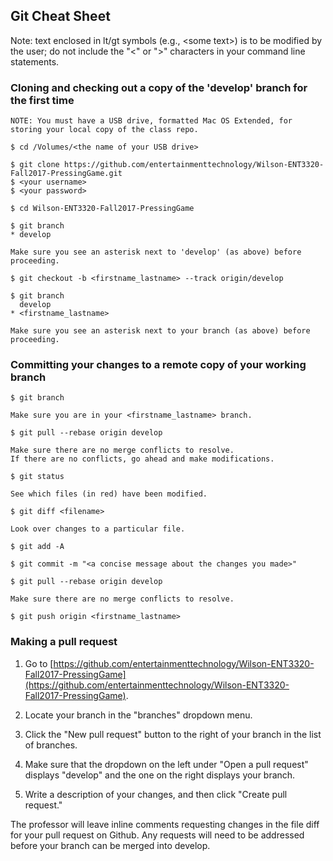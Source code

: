 ## Git Cheat Sheet
Note: text enclosed in lt/gt symbols (e.g., <some text\>) is to be modified by the user; do not include the "<" or "\>" characters in your command line statements.


### Cloning and checking out a copy of the 'develop' branch for the first time

	NOTE: You must have a USB drive, formatted Mac OS Extended, for storing your local copy of the class repo.

	$ cd /Volumes/<the name of your USB drive>

	$ git clone https://github.com/entertainmenttechnology/Wilson-ENT3320-Fall2017-PressingGame.git
	$ <your username>
	$ <your password>

	$ cd Wilson-ENT3320-Fall2017-PressingGame

	$ git branch
	* develop
	
	Make sure you see an asterisk next to 'develop' (as above) before proceeding.
	
	$ git checkout -b <firstname_lastname> --track origin/develop

	$ git branch
	  develop
	* <firstname_lastname>
	
	Make sure you see an asterisk next to your branch (as above) before proceeding.

### Committing your changes to a remote copy of your working branch

	$ git branch

	Make sure you are in your <firstname_lastname> branch.

	$ git pull --rebase origin develop

	Make sure there are no merge conflicts to resolve.
	If there are no conflicts, go ahead and make modifications.
	
	$ git status

	See which files (in red) have been modified.

	$ git diff <filename>

	Look over changes to a particular file.

	$ git add -A

	$ git commit -m "<a concise message about the changes you made>"

	$ git pull --rebase origin develop

	Make sure there are no merge conflicts to resolve.

	$ git push origin <firstname_lastname>

### Making a pull request

1. Go to [https://github.com/entertainmenttechnology/Wilson-ENT3320-Fall2017-PressingGame](https://github.com/entertainmenttechnology/Wilson-ENT3320-Fall2017-PressingGame).
  
2. Locate your branch in the "branches" dropdown menu.

3. Click the "New pull request" button to the right of your branch in the list of branches. 

4. Make sure that the dropdown on the left under "Open a pull request" displays "develop" and the one on the right displays your branch.
  
5. Write a description of your changes, and then click "Create pull request."
  
The professor will leave inline comments requesting changes in the file diff for your pull request on Github. Any requests will need to be addressed before your branch can be merged into develop.

